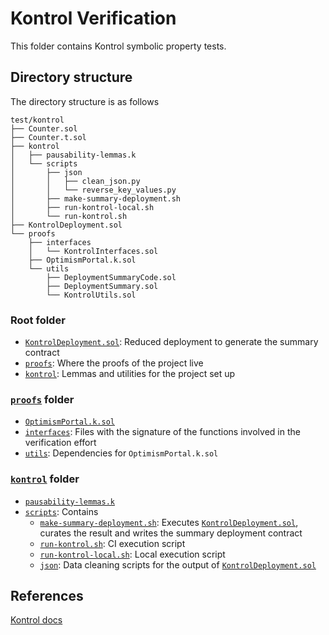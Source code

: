 # Kontrol Verification

This folder contains Kontrol symbolic property tests.

## Directory structure

The directory structure is as follows

```tree
test/kontrol
├── Counter.sol
├── Counter.t.sol
├── kontrol
│   ├── pausability-lemmas.k
│   └── scripts
│       ├── json
│       │   ├── clean_json.py
│       │   └── reverse_key_values.py
│       ├── make-summary-deployment.sh
│       ├── run-kontrol-local.sh
│       └── run-kontrol.sh
├── KontrolDeployment.sol
└── proofs
    ├── interfaces
    │   └── KontrolInterfaces.sol
    ├── OptimismPortal.k.sol
    └── utils
        ├── DeploymentSummaryCode.sol
        ├── DeploymentSummary.sol
        └── KontrolUtils.sol
```

### Root folder

- [`KontrolDeployment.sol`](./KontrolDeployment.sol): Reduced deployment to generate the summary contract
- [`proofs`](./proofs): Where the proofs of the project live
- [`kontrol`](./kontrol): Lemmas and utilities for the project set up

### [`proofs`](./proofs) folder

- [`OptimismPortal.k.sol`](./proofs/OptimismPortal.k.sol)
- [`interfaces`](./proofs/interfaces): Files with the signature of the functions involved in the verification effort
- [`utils`](./proofs/utils): Dependencies for `OptimismPortal.k.sol`

### [`kontrol`](./kontrol) folder

- [`pausability-lemmas.k`](./kontrol/pausability-lemmas.k)
- [`scripts`](./kontrol/scripts): Contains
    - [`make-summary-deployment.sh`](./kontrol/scripts/make-summary-deployment.sh): Executes [`KontrolDeployment.sol`](./KontrolDeployment.sol), curates the result and writes the summary deployment contract
    - [`run-kontrol.sh`](./kontrol/scrpts/run-kontrol.sh): CI execution script
    - [`run-kontrol-local.sh`](./kontrol/scrpts/run-kontrol-local.sh): Local execution script
    - [`json`](./kontrol/scripts/json): Data cleaning scripts for the output of [`KontrolDeployment.sol`](./KontrolDeployment.sol)



## References

[Kontrol docs](https://docs.runtimeverification.com/kontrol/overview/readme)
